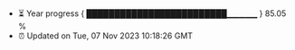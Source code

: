 - ⏳ Year progress { █████████████████████████▁▁▁▁▁ } 85.05 %
- ⏰ Updated on Tue, 07 Nov 2023 10:18:26 GMT

